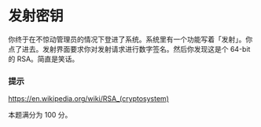 # 发射密钥

你终于在不惊动管理员的情况下登进了系统。系统里有一个功能写着「发射」。你点了进去。发射界面要求你对发射请求进行数字签名。然后你发现这是个 64-bit 的 RSA。简直是笑话。

### 提示

<https://en.wikipedia.org/wiki/RSA_(cryptosystem)>

本题满分为 100 分。

